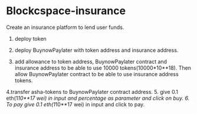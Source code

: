 # Blockcspace-insurance
Create an insurance platform to lend user funds.
1. deploy token
2. deploy BuynowPaylater with token address and insurance address.

3. add allowance to token address, BuynowPaylater contract and insurance address to be able to use 10000 tokens(10000*10**18). Then allow BuynowPaylater contract to be able to use insurance address tokens.

4.transfer asha-tokens to BuynowPaylater contract address.
5. give 0.1 eth(1*10**17 wei) in input and percentage as parameter and click on buy.
6. To pay give 0.1 eth(1*10**17 wei) in input and click to pay.

